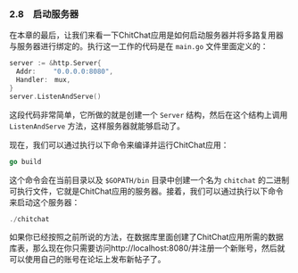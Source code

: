 ### 2.8　启动服务器

在本章的最后，让我们来看一下ChitChat应用是如何启动服务器并将多路复用器与服务器进行绑定的。执行这一工作的代码是在 `main.go` 文件里面定义的：

```go
server := &http.Server{
　Addr:　　 "0.0.0.0:8080",
　Handler:　mux,
}
server.ListenAndServe()
```

这段代码非常简单，它所做的就是创建一个 `Server` 结构，然后在这个结构上调用 `ListenAndServe` 方法，这样服务器就能够启动了。

现在，我们可以通过执行以下命令来编译并运行ChitChat应用：

```go
go build
```

这个命令会在当前目录以及 `$GOPATH/bin` 目录中创建一个名为 `chitchat` 的二进制可执行文件，它就是ChitChat应用的服务器。接着，我们可以通过执行以下命令来启动这个服务器：

```go
./chitchat
```

如果你已经按照之前所说的方法，在数据库里面创建了ChitChat应用所需的数据库表，那么现在你只需要访问http://localhost:8080/并注册一个新账号，然后就可以使用自己的账号在论坛上发布新帖子了。

